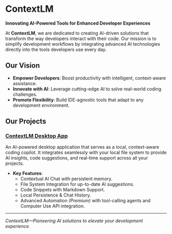 # ContextLM

**Innovating AI-Powered Tools for Enhanced Developer Experiences**

At **ContextLM**, we are dedicated to creating AI-driven solutions that transform the way developers interact with their code. Our mission is to simplify development workflows by integrating advanced AI technologies directly into the tools developers use every day.

## Our Vision

- **Empower Developers**: Boost productivity with intelligent, context-aware assistance.
- **Innovate with AI**: Leverage cutting-edge AI to solve real-world coding challenges.
- **Promote Flexibility**: Build IDE-agnostic tools that adapt to any development environment.

## Our Projects

### [ContextLM Desktop App](#)

An AI-powered desktop application that serves as a local, context-aware coding copilot. It integrates seamlessly with your local file system to provide AI insights, code suggestions, and real-time support across all your projects.

- **Key Features**:
  - Contextual AI Chat with persistent memory.
  - File System Integration for up-to-date AI suggestions.
  - Code Snippets with Markdown Support.
  - Local Persistence & Chat History.
  - Advanced Automation *(Premium)* with tool-calling agents and Computer Use API integration.
---

*ContextLM—Pioneering AI solutions to elevate your development experience.*
